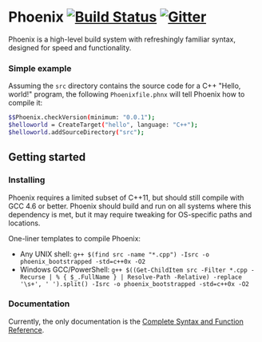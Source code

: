 Phoenix [![Build Status](https://travis-ci.org/phoenix-build/phoenix.svg?branch=master)](https://travis-ci.org/phoenix-build/phoenix) [![Gitter](https://badges.gitter.im/Join%20Chat.svg)](https://gitter.im/phoenix-build/phoenix?utm_source=badge&utm_medium=badge&utm_campaign=pr-badge&utm_content=badge)
====================================
Phoenix is a high-level build system with refreshingly familiar syntax, designed for speed and functionality.

### Simple example
Assuming the `src` directory contains the source code for a C++ "Hello, world!" program, the following `Phoenixfile.phnx` will tell Phoenix how to compile it:
```bash
$$Phoenix.checkVersion(minimum: "0.0.1");
$helloworld = CreateTarget("hello", language: "C++");
$helloworld.addSourceDirectory("src");
```

## Getting started
### Installing
Phoenix requires a limited subset of C++11, but should still compile with GCC 4.6 or better. Phoenix should build and run on all systems where this dependency is met, but it may require tweaking for OS-specific paths and locations.

One-liner templates to compile Phoenix:
 * Any UNIX shell: `g++ $(find src -name "*.cpp") -Isrc -o phoenix_bootstrapped -std=c++0x -O2`
 * Windows GCC/PowerShell: `g++ $((Get-ChildItem src -Filter *.cpp -Recurse | % { $_.FullName } | Resolve-Path -Relative) -replace '\s+', ' ').split() -Isrc -o phoenix_bootstrapped -std=c++0x -O2`

### Documentation
Currently, the only documentation is the [Complete Syntax and Function Reference](https://github.com/phoenix-build/phoenix/wiki/Complete-Syntax-and-Function-Reference).
